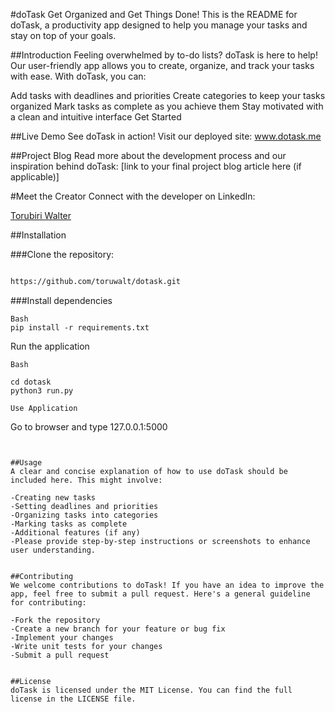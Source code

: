 #doTask
Get Organized and Get Things Done!
This is the README for doTask, a productivity app designed to help you manage your tasks and stay on top of your goals.


##Introduction
Feeling overwhelmed by to-do lists? doTask is here to help! Our user-friendly app allows you to create, organize, and track your tasks with ease. With doTask, you can:

Add tasks with deadlines and priorities
Create categories to keep your tasks organized
Mark tasks as complete as you achieve them
Stay motivated with a clean and intuitive interface
Get Started


##Live Demo
See doTask in action! Visit our deployed site: www.dotask.me


##Project Blog
Read more about the development process and our inspiration behind doTask: [link to your final project blog article here (if applicable)]


#Meet the Creator
Connect with the developer on LinkedIn:

[Torubiri Walter](https://linkedin.com/walter-torubiri)


##Installation

###Clone the repository:
```Bash

https://github.com/toruwalt/dotask.git
```

###Install dependencies
```
Bash
pip install -r requirements.txt
```


Run the application
```
Bash

cd dotask
python3 run.py

Use Application
```
Go to browser and type
127.0.0.1:5000
```


##Usage
A clear and concise explanation of how to use doTask should be included here. This might involve:

-Creating new tasks
-Setting deadlines and priorities
-Organizing tasks into categories
-Marking tasks as complete
-Additional features (if any)
-Please provide step-by-step instructions or screenshots to enhance user understanding.


##Contributing
We welcome contributions to doTask! If you have an idea to improve the app, feel free to submit a pull request. Here's a general guideline for contributing:

-Fork the repository
-Create a new branch for your feature or bug fix
-Implement your changes
-Write unit tests for your changes
-Submit a pull request


##License
doTask is licensed under the MIT License. You can find the full license in the LICENSE file.
